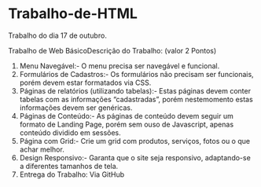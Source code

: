 # Trabalho-de-HTML
Trabalho do dia 17 de outubro.



Trabalho de Web BásicoDescrição do Trabalho: (valor 2 Pontos)
1. Menu Navegável:- O menu precisa ser navegável e funcional.
2. Formulários de Cadastros:- Os formulários não precisam ser funcionais, porém devem estar formatados via CSS.
3. Páginas de relatórios (utilizando tabelas):- Estas páginas devem conter tabelas com as informações “cadastradas”, porém nestemomento estas informações devem ser genéricas.
4. Páginas de Conteúdo:- As páginas de conteúdo devem seguir um formato de Landing Page, porém sem ouso de Javascript, apenas conteúdo dividido em sessões.
5. Página com Grid:- Crie um grid com produtos, serviços, fotos ou o que achar melhor.
6. Design Responsivo:- Garanta que o site seja responsivo, adaptando-se a diferentes tamanhos de tela.
7. Entrega do Trabalho: Via GitHub
